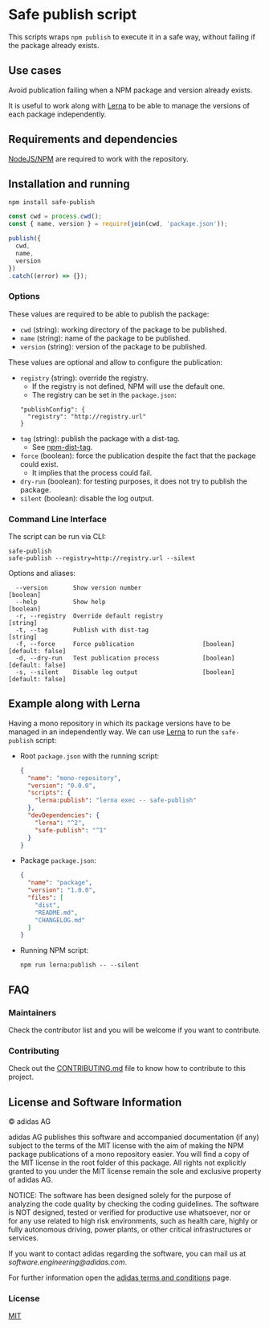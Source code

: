 ![[](https://travis-ci.com/adidas/safe-publish)](https://api.travis-ci.com/adidas/safe-publish.svg?branch=master)

# Safe publish script

This scripts wraps `npm publish` to execute it in a safe way, without failing if the package already exists.

## Use cases

Avoid publication failing when a NPM package and version already exists.

It is useful to work along with [Lerna][lerna] to be able to manage the versions of each package independently.

## Requirements and dependencies

[NodeJS/NPM](https://nodejs.org/) are required to work with the repository.

## Installation and running

```
npm install safe-publish
```

```javascript
const cwd = process.cwd();
const { name, version } = require(join(cwd, 'package.json'));

publish({
  cwd,
  name,
  version
})
.catch((error) => {});
```

### Options

These values are required to be able to publish the package:

- `cwd` (string): working directory of the package to be published.
- `name` (string): name of the package to be published.
- `version` (string): version of the package to be published.

These values are optional and allow to configure the publication:

- `registry` (string): override the registry.
  - If the registry is not defined, NPM will use the default one.
  - The registry can be set in the `package.json`:
  ```
  "publishConfig": {
    "registry": "http://registry.url"
  }
  ```
- `tag` (string): publish the package with a dist-tag.
  - See [npm-dist-tag](https://docs.npmjs.com/cli/dist-tag).
- `force` (boolean): force the publication despite the fact that the package could exist.
  - It implies that the process could fail.
- `dry-run` (boolean): for testing purposes, it does not try to publish the package.
- `silent` (boolean): disable the log output.

### Command Line Interface

The script can be run via CLI:

```
safe-publish
safe-publish --registry=http://registry.url --silent
```

Options and aliases:

```
  --version       Show version number                                  [boolean]
  --help          Show help                                            [boolean]
  -r, --registry  Override default registry                             [string]
  -t, --tag       Publish with dist-tag                                 [string]
  -f, --force     Force publication                   [boolean] [default: false]
  -d, --dry-run   Test publication process            [boolean] [default: false]
  -s, --silent    Disable log output                  [boolean] [default: false]
```

## Example along with Lerna

Having a mono repository in which its package versions have to be managed in an independently way. We can use [Lerna][lerna] to run the `safe-publish` script:

- Root `package.json` with the running script:
  ```json
  {
    "name": "mono-repository",
    "version": "0.0.0",
    "scripts": {
      "lerna:publish": "lerna exec -- safe-publish"
    },
    "devDependencies": {
      "lerna": "^2",
      "safe-publish": "^1"
    }
  }
  ```
- Package `package.json`:
  ```json
  {
    "name": "package",
    "version": "1.0.0",
    "files": [
      "dist",
      "README.md",
      "CHANGELOG.md"
    ]
  }
  ```
- Running NPM script:
  ```
  npm run lerna:publish -- --silent
  ```

## FAQ

### Maintainers

Check the contributor list and you will be welcome if you want to contribute.

### Contributing

Check out the [CONTRIBUTING.md](./.github/CONTRIBUTING.md) file to know how to contribute to this project.

## License and Software Information

© adidas AG

adidas AG publishes this software and accompanied documentation (if any) subject to the terms of the MIT license with the aim of making the NPM package publications of a mono repository easier. You will find a copy of the MIT license in the root folder of this package. All rights not explicitly granted to you under the MIT license remain the sole and exclusive property of adidas AG.

NOTICE: The software has been designed solely for the purpose of analyzing the code quality by checking the coding guidelines. The software is NOT designed, tested or verified for productive use whatsoever, nor or for any use related to high risk environments, such as health care, highly or fully autonomous driving, power plants, or other critical infrastructures or services.

If you want to contact adidas regarding the software, you can mail us at _software.engineering@adidas.com_.

For further information open the [adidas terms and conditions](https://github.com/adidas/adidas-contribution-guidelines/wiki/Terms-and-conditions) page.

### License

[MIT](LICENSE)

[lerna]: https://lernajs.io/
